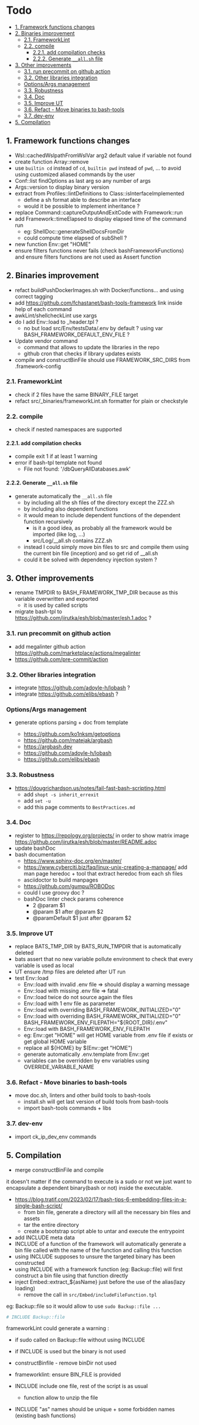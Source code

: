 # Todo

- [1. Framework functions changes](#1-framework-functions-changes)
- [2. Binaries improvement](#2-binaries-improvement)
  - [2.1. FrameworkLint](#21-frameworklint)
  - [2.2. compile](#22-compile)
    - [2.2.1. add compilation checks](#221-add-compilation-checks)
    - [2.2.2. Generate `__all.sh` file](#222-generate-__allsh-file)
- [3. Other improvements](#3-other-improvements)
  - [3.1. run precommit on github action](#31-run-precommit-on-github-action)
  - [3.2. Other libraries integration](#32-other-libraries-integration)
  - [Options/Args management](#optionsargs-management)
  - [3.3. Robustness](#33-robustness)
  - [3.4. Doc](#34-doc)
  - [3.5. Improve UT](#35-improve-ut)
  - [3.6. Refact - Move binaries to bash-tools](#36-refact---move-binaries-to-bash-tools)
  - [3.7. dev-env](#37-dev-env)
- [5. Compilation](#5-compilation)

## 1. Framework functions changes

- Wsl::cachedWslpathFromWslVar arg2 default value if variable not found
- create function Array::remove
- use `builtin cd` instead of `cd`, `builtin pwd` instead of `pwd`, ... to avoid
  using customized aliased commands by the user
- Conf::list findOptions as last arg so any number of args
- Args::version to display binary version
- extract from Profiles::lintDefinitions to Class::isInterfaceImplemented
  - define a sh format able to describe an interface
  - would it be possible to implement inheritance ?
- replace Command::captureOutputAndExitCode with Framework::run
- add Framework::timeElapsed to display elapsed time of the command run
  - eg: ShellDoc::generateShellDocsFromDir
  - could compute time elapsed of subShell ?
- new function Env::get "HOME"
- ensure filters functions never fails (check bashFrameworkFunctions) and ensure
  filters functions are not used as Assert function

## 2. Binaries improvement

- refact buildPushDockerImages.sh with Docker/functions... and using correct
  tagging
- add <https://github.com/fchastanet/bash-tools-framework> link inside help of
  each command
- awkLint/shellcheckLint use xargs
- do I add Env::load to \_header.tpl ?
  - no but load src/Env/testsData/.env by default ? using var
    BASH_FRAMEWORK_DEFAULT_ENV_FILE ?
- Update vendor command
  - command that allows to update the libraries in the repo
  - github cron that checks if library updates exists
- compile and constructBinFile should use FRAMEWORK_SRC_DIRS from
  .framework-config

### 2.1. FrameworkLint

- check if 2 files have the same BINARY_FILE target
- refact src/\_binaries/frameworkLint.sh formatter for plain or checkstyle

### 2.2. compile

- check if nested namespaces are supported

#### 2.2.1. add compilation checks

- compile exit 1 if at least 1 warning
- error if bash-tpl template not found
  - File not found: '/dbQueryAllDatabases.awk'

#### 2.2.2. Generate `__all.sh` file

- generate automatically the `__all.sh` file
  - by including all the sh files of the directory except the ZZZ.sh
  - by including also dependent functions
  - it would mean to include dependent functions of the dependent function
    recursively
    - is it a good idea, as probably all the framework would be imported (like
      log, ...)
    - src/Log/\_\_all.sh contains ZZZ.sh
  - instead I could simply move bin files to src and compile them using the
    current bin file (inception) and so get rid of \_\_all.sh
  - could it be solved with dependency injection system ?

## 3. Other improvements

- rename TMPDIR to BASH_FRAMEWORK_TMP_DIR because as this variable overwritten
  and exported
  - it is used by called scripts
- migrate bash-tpl to <https://github.com/jirutka/esh/blob/master/esh.1.adoc> ?

### 3.1. run precommit on github action

- add megalinter github action
  <https://github.com/marketplace/actions/megalinter>
- <https://github.com/pre-commit/action>

### 3.2. Other libraries integration

- integrate <https://github.com/adoyle-h/lobash> ?
- integrate <https://github.com/elibs/ebash> ?

### Options/Args management

- generate options parsing + doc from template

  - <https://github.com/ko1nksm/getoptions>
  - <https://github.com/matejak/argbash>
  - <https://argbash.dev>
  - <https://github.com/adoyle-h/lobash>
  - <https://github.com/elibs/ebash>

### 3.3. Robustness

- <https://dougrichardson.us/notes/fail-fast-bash-scripting.html>
  - add `shopt -s inherit_errexit`
  - add `set -u`
  - add this page comments to `BestPractices.md`

### 3.4. Doc

- register to <https://repology.org/projects/> in order to show matrix image
  <https://github.com/jirutka/esh/blob/master/README.adoc>
- update bashDoc
- bash documentation
  - <https://www.sphinx-doc.org/en/master/>
  - <https://www.cyberciti.biz/faq/linux-unix-creating-a-manpage/> add man page
    heredoc + tool that extract heredoc from each sh files
  - asciidoctor to build manpages
  - <https://github.com/gumpu/ROBODoc>
  - could I use groovy doc ?
  - bashDoc linter check params coherence
    - 2 @param $1
    - @param $1 after @param $2
    - @paramDefault $1 just after @param $2

### 3.5. Improve UT

- replace BATS_TMP_DIR by BATS_RUN_TMPDIR that is automatically deleted
- bats assert that no new variable pollute environment to check that every
  variable is used as local
- UT ensure /tmp files are deleted after UT run
- test Env::load
  - Env::load with invalid .env file => should display a warning message
  - Env::load with missing .env file => fatal
  - Env::load twice do not source again the files
  - Env::load with 1 env file as parameter
  - Env::load with overriding BASH_FRAMEWORK_INITIALIZED="0"
  - Env::load with overriding BASH_FRAMEWORK_INITIALIZED="0"
    BASH_FRAMEWORK_ENV_FILEPATH="${ROOT_DIR}/.env"
  - Env::load with BASH_FRAMEWORK_ENV_FILEPATH
  - eg: Env::get "HOME" will get HOME variable from .env file if exists or get
    global HOME variable
  - replace all ${HOME} by $(Env::get "HOME")
  - generate automatically .env.template from Env::get
  - variables can be overridden by env variables using OVERRIDE_VARIABLE_NAME

### 3.6. Refact - Move binaries to bash-tools

- move doc.sh, linters and other build tools to bash-tools
  - install.sh will get last version of build tools from bash-tools
  - import bash-tools commands + libs

### 3.7. dev-env

- import ck_ip_dev_env commands

## 5. Compilation

- merge constructBinFile and compile

it doesn't matter if the command to execute is a sudo or not we just want to
encapsulate a dependent binary(bash or not) inside the executable.

- <https://blog.tratif.com/2023/02/17/bash-tips-6-embedding-files-in-a-single-bash-script/>
  - from bin file, generate a directory will all the necessary bin files and
    assets
  - tar the entire directory
  - create a bootstrap script able to untar and execute the entrypoint
- add INCLUDE meta data
- INCLUDE of a function of the framework will automatically generate a bin file
  called with the name of the function and calling this function
- using INCLUDE supposes to unsure the targeted binary has been constructed
- using INCLUDE with a framework function (eg: Backup::file) will first
  construct a bin file using that function directly
- inject Embed::extract\_${asName} just before the use of the alias(lazy
  loading)
  - remove the call in `src/Embed/includeFileFunction.tpl`

eg: Backup::file so it would allow to use `sudo Backup::file ...`

```bash
# INCLUDE Backup::file
```

frameworkLint could generate a warning :

- if sudo called on Backup::file without using INCLUDE
- if INCLUDE is used but the binary is not used

- constructBinfile - remove binDir not used
- frameworklint: ensure BIN_FILE is provided

- INCLUDE include one file, rest of the script is as usual

  - function allow to unzip the file

- INCLUDE "as" names should be unique + some forbidden names (existing bash
  functions)
